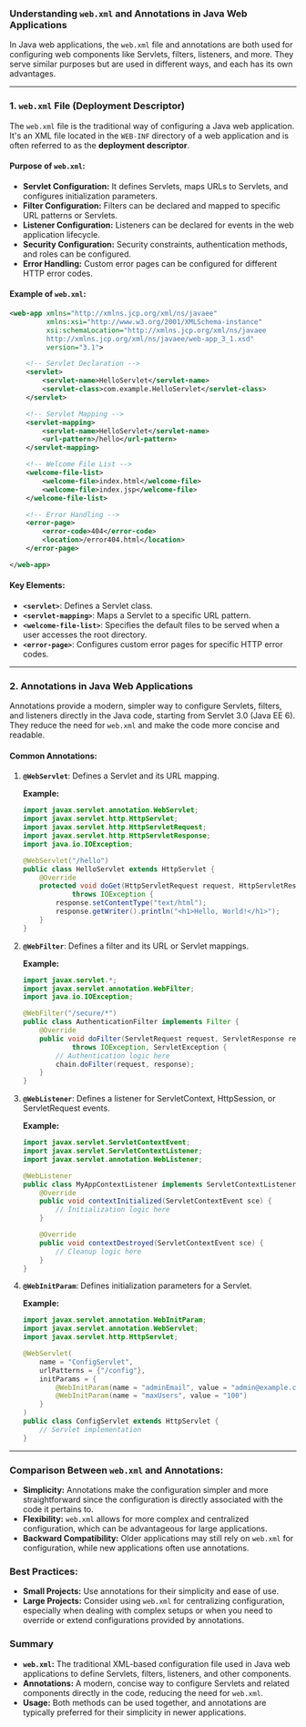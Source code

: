 ### Understanding `web.xml` and Annotations in Java Web Applications

In Java web applications, the `web.xml` file and annotations are both used for configuring web components like Servlets, filters, listeners, and more. They serve similar purposes but are used in different ways, and each has its own advantages.

---

### 1. **`web.xml` File (Deployment Descriptor)**

The `web.xml` file is the traditional way of configuring a Java web application. It's an XML file located in the `WEB-INF` directory of a web application and is often referred to as the **deployment descriptor**.

#### **Purpose of `web.xml`:**

- **Servlet Configuration:** It defines Servlets, maps URLs to Servlets, and configures initialization parameters.
- **Filter Configuration:** Filters can be declared and mapped to specific URL patterns or Servlets.
- **Listener Configuration:** Listeners can be declared for events in the web application lifecycle.
- **Security Configuration:** Security constraints, authentication methods, and roles can be configured.
- **Error Handling:** Custom error pages can be configured for different HTTP error codes.

#### **Example of `web.xml`:**

```xml
<web-app xmlns="http://xmlns.jcp.org/xml/ns/javaee" 
         xmlns:xsi="http://www.w3.org/2001/XMLSchema-instance" 
         xsi:schemaLocation="http://xmlns.jcp.org/xml/ns/javaee 
         http://xmlns.jcp.org/xml/ns/javaee/web-app_3_1.xsd" 
         version="3.1">

    <!-- Servlet Declaration -->
    <servlet>
        <servlet-name>HelloServlet</servlet-name>
        <servlet-class>com.example.HelloServlet</servlet-class>
    </servlet>

    <!-- Servlet Mapping -->
    <servlet-mapping>
        <servlet-name>HelloServlet</servlet-name>
        <url-pattern>/hello</url-pattern>
    </servlet-mapping>

    <!-- Welcome File List -->
    <welcome-file-list>
        <welcome-file>index.html</welcome-file>
        <welcome-file>index.jsp</welcome-file>
    </welcome-file-list>

    <!-- Error Handling -->
    <error-page>
        <error-code>404</error-code>
        <location>/error404.html</location>
    </error-page>

</web-app>
```

#### **Key Elements:**

- **`<servlet>`**: Defines a Servlet class.
- **`<servlet-mapping>`**: Maps a Servlet to a specific URL pattern.
- **`<welcome-file-list>`**: Specifies the default files to be served when a user accesses the root directory.
- **`<error-page>`**: Configures custom error pages for specific HTTP error codes.

---

### 2. **Annotations in Java Web Applications**

Annotations provide a modern, simpler way to configure Servlets, filters, and listeners directly in the Java code, starting from Servlet 3.0 (Java EE 6). They reduce the need for `web.xml` and make the code more concise and readable.

#### **Common Annotations:**

1. **`@WebServlet`**: Defines a Servlet and its URL mapping.

   **Example:**
   ```java
   import javax.servlet.annotation.WebServlet;
   import javax.servlet.http.HttpServlet;
   import javax.servlet.http.HttpServletRequest;
   import javax.servlet.http.HttpServletResponse;
   import java.io.IOException;

   @WebServlet("/hello")
   public class HelloServlet extends HttpServlet {
       @Override
       protected void doGet(HttpServletRequest request, HttpServletResponse response)
               throws IOException {
           response.setContentType("text/html");
           response.getWriter().println("<h1>Hello, World!</h1>");
       }
   }
   ```

2. **`@WebFilter`**: Defines a filter and its URL or Servlet mappings.

   **Example:**
   ```java
   import javax.servlet.*;
   import javax.servlet.annotation.WebFilter;
   import java.io.IOException;

   @WebFilter("/secure/*")
   public class AuthenticationFilter implements Filter {
       @Override
       public void doFilter(ServletRequest request, ServletResponse response, FilterChain chain)
               throws IOException, ServletException {
           // Authentication logic here
           chain.doFilter(request, response);
       }
   }
   ```

3. **`@WebListener`**: Defines a listener for ServletContext, HttpSession, or ServletRequest events.

   **Example:**
   ```java
   import javax.servlet.ServletContextEvent;
   import javax.servlet.ServletContextListener;
   import javax.servlet.annotation.WebListener;

   @WebListener
   public class MyAppContextListener implements ServletContextListener {
       @Override
       public void contextInitialized(ServletContextEvent sce) {
           // Initialization logic here
       }

       @Override
       public void contextDestroyed(ServletContextEvent sce) {
           // Cleanup logic here
       }
   }
   ```

4. **`@WebInitParam`**: Defines initialization parameters for a Servlet.

   **Example:**
   ```java
   import javax.servlet.annotation.WebInitParam;
   import javax.servlet.annotation.WebServlet;
   import javax.servlet.http.HttpServlet;

   @WebServlet(
       name = "ConfigServlet",
       urlPatterns = {"/config"},
       initParams = {
           @WebInitParam(name = "adminEmail", value = "admin@example.com"),
           @WebInitParam(name = "maxUsers", value = "100")
       }
   )
   public class ConfigServlet extends HttpServlet {
       // Servlet implementation
   }
   ```

---

### **Comparison Between `web.xml` and Annotations:**

- **Simplicity:** Annotations make the configuration simpler and more straightforward since the configuration is directly associated with the code it pertains to.
- **Flexibility:** `web.xml` allows for more complex and centralized configuration, which can be advantageous for large applications.
- **Backward Compatibility:** Older applications may still rely on `web.xml` for configuration, while new applications often use annotations.

### **Best Practices:**

- **Small Projects:** Use annotations for their simplicity and ease of use.
- **Large Projects:** Consider using `web.xml` for centralizing configuration, especially when dealing with complex setups or when you need to override or extend configurations provided by annotations.

### **Summary**

- **`web.xml`:** The traditional XML-based configuration file used in Java web applications to define Servlets, filters, listeners, and other components.
- **Annotations:** A modern, concise way to configure Servlets and related components directly in the code, reducing the need for `web.xml`.
- **Usage:** Both methods can be used together, and annotations are typically preferred for their simplicity in newer applications.

